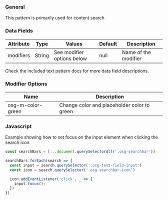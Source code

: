 ### General
This pattern is primarily used for content search

### Data Fields
| Attribute | Type | Values | Default | Description |
|---|---|---|---|---|
| modifiers | String | See modifier options below | null | Name of the modifier |

Check the included text pattern docs for more data field descriptions.

### Modifier Options
| Name | Description |
|------|-------------|
| osg-m-color-green | Change color and placeholder color to green |

### Javascript
Example showing how to set focus on the input element when clicking the search icon.
```javascript
const searchBars = [...document.querySelectorAll('.osg-searchbar')]

searchBars.forEach(search => {
  const input = search.querySelector('.osg-text-field-input')
  const icon = search.querySelector('.osg-searchbar-icon')

  icon.addEventListener('click', _ => {
    input.focus();
  })
})
```
